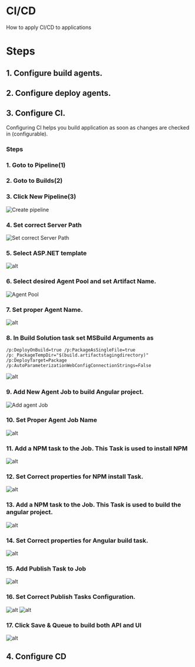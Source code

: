 # CI/CD

How to apply CI/CD to applications

# Steps
## 1. Configure build agents.
## 2. Configure deploy agents.
## 3. Configure CI.
Configuring CI helps you build application as soon as changes are checked in (configurable).
### Steps
### 1. Goto to Pipeline(1)
### 2. Goto to Builds(2)
### 3. Click New Pipeline(3)
![Create pipeline]( screenShots/2021-07-13_15_51_27-Builds-Pipelines.png)

### 4. Set correct Server Path
![Set correct Server Path]( screenShots/2021-07-13_16_09_57.png)

### 5. Select ASP.NET template
![alt]( screenShots/2021-07-13_16_15_18.png)

### 6. Select desired Agent Pool and set Artifact Name.
![Agent Pool]( screenShots/2021-07-13_16_17_32.png)

### 7. Set proper Agent Name.
![alt]( screenShots/2021-07-13_16_22_10.png)

### 8. In Build Solution task set MSBuild Arguments as 
```
/p:DeployOnBuild=true /p:PackageAsSingleFile=true /p:_PackageTempDir="$(build.artifactstagingdirectory)" /p:DeployTarget=Package /p:AutoParameterizationWebConfigConnectionStrings=False
```
![alt]( screenShots/2021-07-13_16_25_11.png)

### 9. Add New Agent Job to build Angular project.
![Add agent Job]( screenShots/162937.png)

### 10. Set Proper Agent Job Name
![alt]( screenShots/2021-07-13_16_33_39.png)

### 11. Add a NPM task to the Job. This Task is used to install NPM
![alt]( screenShots/2021-07-13_16_38_29.png)

### 12. Set Correct properties for NPM install Task.
![alt]( screenShots/2021-07-13_16_40_50.png)

### 13. Add a NPM task to the Job. This Task is used to build the angular project.
![alt]( screenShots/2021-07-13_16_42_24.png)

### 14. Set Correct properties for Angular build task.
![alt]( screenShots/2021-07-13_16_45_31.png)

### 15. Add Publish Task to Job
![alt]( screenShots/2021-07-13_16_48_29.png)

### 16. Set Correct Publish Tasks Configuration.
![alt]( screenShots/2021-07-13_16_52_40.png)
![alt]( screenShots/2021-07-13_16_54_24.png)

### 17. Click Save & Queue to build both API and UI
![alt]( screenShots/2021-07-13_16_56_52.png)


## 4. Configure CD


